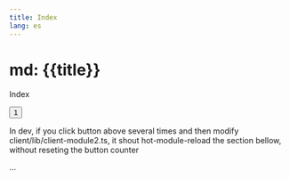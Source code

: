 ```yaml
---
title: Index
lang: es
---
```

# md: {{title}}

Index

<button onClick="this.innerText = parseInt(this.innerText)+1">1</button>

In dev, if you click button above several times and then modify client/lib/client-module2.ts, it shout hot-module-reload the section bellow, without reseting the button counter

<div id="app">...</div>

<script type="module" src="/client/lib/client-module.ts"></script>

<img client="/espana.png" style="height:80px;">